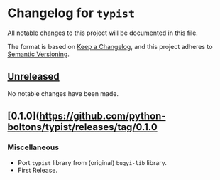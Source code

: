 # Changelog for `typist`

All notable changes to this project will be documented in this file.

The format is based on [Keep a Changelog], and this project adheres to
[Semantic Versioning].

[Keep a Changelog]: https://keepachangelog.com/en/1.0.0/
[Semantic Versioning]: https://semver.org/


## [Unreleased](https://github.com/python-boltons/typist/compare/0.1.0...HEAD)

No notable changes have been made.


## [0.1.0](https://github.com/python-boltons/typist/releases/tag/0.1.0

### Miscellaneous

* Port `typist` library from (original) `bugyi-lib` library.
* First Release.
